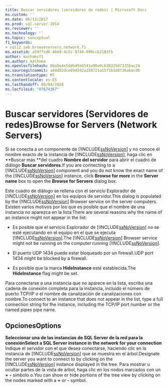 ```yaml
---
title: Buscar servidores (servidores de redes) | Microsoft Docs
ms.custom: ''
ms.date: 06/13/2017
ms.prod: sql-server-2014
ms.reviewer: ''
ms.technology: ''
ms.topic: conceptual
f1_keywords:
- sql12.swb.browseservers.network.f1
ms.assetid: a59ffcd6-4b69-4c5c-9740-699ccb2183fb
author: mashamsft
ms.author: mathoma
ms.openlocfilehash: 0ba5e4e5dd6d9a6541a98e0cb30229d7335bac24
ms.sourcegitcommit: ad4d92dce894592a259721a1571b1d8736abacdb
ms.translationtype: MT
ms.contentlocale: es-ES
ms.lasthandoff: 08/04/2020
ms.locfileid: "87674367"
---
```

# <a name="browse-for-servers-network-servers"></a><span data-ttu-id="07ef0-102">Buscar servidores (Servidores de redes)</span><span class="sxs-lookup"><span data-stu-id="07ef0-102">Browse for Servers (Network Servers)</span></span>
  <span data-ttu-id="07ef0-103">Si se conecta a un componente de [!INCLUDE[ssNoVersion](../includes/ssnoversion-md.md)] y no conoce el nombre exacto de la instancia de [!INCLUDE[ssNoVersion](../includes/ssnoversion-md.md)], haga clic en \*\*Buscar más \*\*del cuadro **Nombre del servidor** para abrir el cuadro de diálogo **Buscar servidores**.</span><span class="sxs-lookup"><span data-stu-id="07ef0-103">If you are connecting to a [!INCLUDE[ssNoVersion](../includes/ssnoversion-md.md)] component and you do not know the exact name of the [!INCLUDE[ssNoVersion](../includes/ssnoversion-md.md)] instance, click **Browse for more** in the **Server name** box to open the **Browse for Servers** dialog box.</span></span>  
  
 <span data-ttu-id="07ef0-104">Este cuadro de diálogo se rellena con el servicio Explorador de [!INCLUDE[ssNoVersion](../includes/ssnoversion-md.md)] en los equipos de servidor.</span><span class="sxs-lookup"><span data-stu-id="07ef0-104">This dialog is populated by the [!INCLUDE[ssNoVersion](../includes/ssnoversion-md.md)] Browser service on the server computers.</span></span> <span data-ttu-id="07ef0-105">Existen varios motivos por los que es posible que el nombre de una instancia no aparezca en la lista:</span><span class="sxs-lookup"><span data-stu-id="07ef0-105">There are several reasons why the name of an instance might not appear in the list:</span></span>  
  
-   <span data-ttu-id="07ef0-106">Es posible que el servicio Explorador de [!INCLUDE[ssNoVersion](../includes/ssnoversion-md.md)] no se esté ejecutando en el equipo en el que se ejecuta [!INCLUDE[ssNoVersion](../includes/ssnoversion-md.md)].</span><span class="sxs-lookup"><span data-stu-id="07ef0-106">The [!INCLUDE[ssNoVersion](../includes/ssnoversion-md.md)] Browser service might not be running on the computer running [!INCLUDE[ssNoVersion](../includes/ssnoversion-md.md)].</span></span>  
  
-   <span data-ttu-id="07ef0-107">El puerto UDP 1434 puede estar bloqueado por un firewall.</span><span class="sxs-lookup"><span data-stu-id="07ef0-107">UDP port 1434 might be blocked by a firewall.</span></span>  
  
-   <span data-ttu-id="07ef0-108">Es posible que la marca **HideInstance** esté establecida.</span><span class="sxs-lookup"><span data-stu-id="07ef0-108">The **HideInstance** flag might be set.</span></span>  
  
 <span data-ttu-id="07ef0-109">Para conectarse a una instancia que no aparece en la lista, escriba una cadena de conexión completa para la instancia, incluido el número de puerto TCP/IP o el nombre de canalización de canalizaciones con nombre.</span><span class="sxs-lookup"><span data-stu-id="07ef0-109">To connect to an instance that does not appear in the list, type a full connection string for the instance, including the TCP/IP port number or the named pipes pipe name.</span></span>  
  
## <a name="options"></a><span data-ttu-id="07ef0-110">Opciones</span><span class="sxs-lookup"><span data-stu-id="07ef0-110">Options</span></span>  
 <span data-ttu-id="07ef0-111">**Seleccionar una de las instancias de SQL Server de la red para la conexión**</span><span class="sxs-lookup"><span data-stu-id="07ef0-111">**Select a SQL Server instance in the network for your connection**</span></span>  
 <span data-ttu-id="07ef0-112">Indique el servidor con el que desea conectarse, haciendo clic en la instancia de [!INCLUDE[ssNoVersion](../includes/ssnoversion-md.md)] que se muestra en el árbol.</span><span class="sxs-lookup"><span data-stu-id="07ef0-112">Designate the server you want to connect to by clicking on the [!INCLUDE[ssNoVersion](../includes/ssnoversion-md.md)] instance displayed in the tree.</span></span> <span data-ttu-id="07ef0-113">Para mostrar u ocultar partes de la vista de árbol, haga clic en los nodos marcados con un **+** **-** símbolo o.</span><span class="sxs-lookup"><span data-stu-id="07ef0-113">You can show or hide portions of the tree view by clicking on the nodes marked with a **+** or **-** symbol.</span></span>  
  
  
